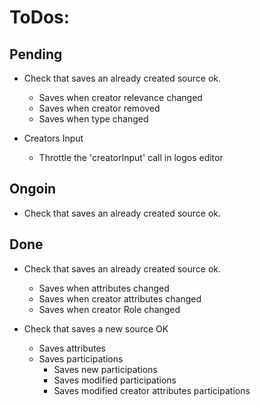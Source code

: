 # ToDos:

## Pending
- Check that saves an already created source ok.
    - Saves when creator relevance changed
    - Saves when creator removed
    - Saves when type changed

- Creators Input
    - Throttle the 'creatorInput' call in logos editor



## Ongoin
- Check that saves an already created source ok.


## Done
- Check that saves an already created source ok.
    - Saves when attributes changed
    - Saves when creator attributes changed
    - Saves when creator Role changed

- Check that saves a new source OK
    - Saves attributes
    - Saves participations
        - Saves new participations
        - Saves modified participations
        - Saves modified creator attributes participations
